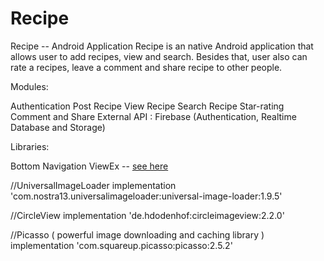 # Recipe
Recipe -- Android Application
Recipe is an native Android application that allows user to add recipes, view and search. 
Besides that, user also can rate a recipes, leave a comment and share recipe to other people.

Modules:

Authentication
Post Recipe
View Recipe
Search Recipe
Star-rating
Comment and Share
External API : Firebase (Authentication, Realtime Database and Storage)

Libraries:

Bottom Navigation ViewEx -- [see here](https://github.com/ittianyu/BottomNavigationViewEx)


//UniversalImageLoader implementation 'com.nostra13.universalimageloader:universal-image-loader:1.9.5' 

//CircleView implementation 'de.hdodenhof:circleimageview:2.2.0' 

//Picasso ( powerful image downloading and caching library ) implementation 'com.squareup.picasso:picasso:2.5.2'
